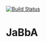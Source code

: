 [![Build Status](https://travis-ci.org/mskilab/JaBbA.svg?branch=master)](https://travis-ci.org/mskilab/JaBba)

# JaBbA

